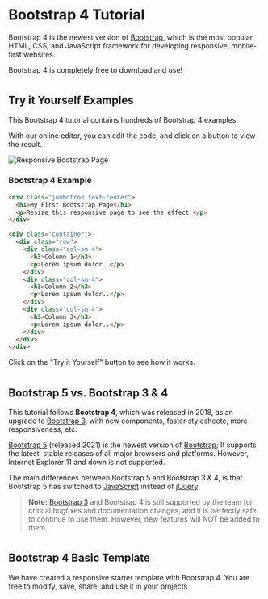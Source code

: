 Bootstrap 4 Tutorial
====================

Bootstrap 4 is the newest version of [Bootstrap](https://www.w3schools.com/bootstrap/default.asp), which is the most popular HTML, CSS, and JavaScript framework for developing responsive, mobile-first websites.

Bootstrap 4 is completely free to download and use!

#   

Try it Yourself Examples
------------------------

This Bootstrap 4 tutorial contains hundreds of Bootstrap 4 examples.

With our online editor, you can edit the code, and click on a button to view the result.

![Responsive Bootstrap Page](https://www.w3schools.com/bootstrap4/imgdefault.jpg)

### Bootstrap 4 Example

``` html
<div class="jumbotron text-center">
  <h1>My First Bootstrap Page</h1>
  <p>Resize this responsive page to see the effect!</p>
</div>

<div class="container">
  <div class="row">
    <div class="col-sm-4">
      <h3>Column 1</h3>
      <p>Lorem ipsum dolor..</p>
    </div>
    <div class="col-sm-4">
      <h3>Column 2</h3>
      <p>Lorem ipsum dolor..</p>
    </div>
    <div class="col-sm-4">
      <h3>Column 3</h3>
      <p>Lorem ipsum dolor..</p>
    </div>
  </div>
</div>
```

Click on the "Try it Yourself" button to see how it works.

#   

#   

Bootstrap 5 vs. Bootstrap 3 & 4
-------------------------------

This tutorial follows **Bootstrap 4**, which was released in 2018, as an upgrade to [Bootstrap 3](https://www.w3schools.com/bootstrap/default.asp), with new components, faster stylesheetc, more responsiveness, etc.

[Bootstrap 5](https://www.w3schools.com/bootstrap5/index.php) (released 2021) is the newest version of [Bootstrap](https://www.w3schools.com/bootstrap/default.asp); It supports the latest, stable releases of all major browsers and platforms. However, Internet Explorer 11 and down is not supported.

The main differences between Bootstrap 5 and Bootstrap 3 & 4, is that Bootstrap 5 has switched to [JavaScript](https://www.w3schools.com/js/default.asp) instead of [jQuery](https://www.w3schools.com/jquery/default.asp).

> **Note:** [Bootstrap 3](https://www.w3schools.com/bootstrap/default.asp) and Bootstrap 4 is still supported by the team for critical bugfixes and documentation changes, and it is perfectly safe to continue to use them. However, new features will NOT be added to them.

#   

Bootstrap 4 Basic Template
--------------------------

We have created a responsive starter template with Bootstrap 4. You are free to modify, save, share, and use it in your projects